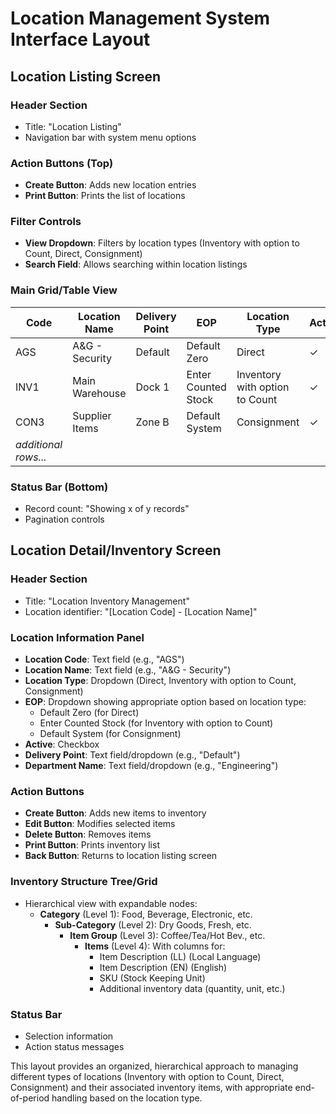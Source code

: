 # Location Management System Interface Layout

## Location Listing Screen

### Header Section
- Title: "Location Listing"
- Navigation bar with system menu options

### Action Buttons (Top)
- **Create Button**: Adds new location entries
- **Print Button**: Prints the list of locations

### Filter Controls
- **View Dropdown**: Filters by location types (Inventory with option to Count, Direct, Consignment)
- **Search Field**: Allows searching within location listings

### Main Grid/Table View
| Code | Location Name | Delivery Point | EOP | Location Type | Active |
|------|--------------|----------------|-----|--------------|--------|
| AGS  | A&G - Security | Default | Default Zero | Direct | ✓ |
| INV1 | Main Warehouse | Dock 1 | Enter Counted Stock | Inventory with option to Count | ✓ |
| CON3 | Supplier Items | Zone B | Default System | Consignment | ✓ |
| *additional rows...* |

### Status Bar (Bottom)
- Record count: "Showing x of y records"
- Pagination controls

## Location Detail/Inventory Screen

### Header Section
- Title: "Location Inventory Management"
- Location identifier: "[Location Code] - [Location Name]"

### Location Information Panel
- **Location Code**: Text field (e.g., "AGS")
- **Location Name**: Text field (e.g., "A&G - Security")
- **Location Type**: Dropdown (Direct, Inventory with option to Count, Consignment)
- **EOP**: Dropdown showing appropriate option based on location type:
  - Default Zero (for Direct)
  - Enter Counted Stock (for Inventory with option to Count)
  - Default System (for Consignment)
- **Active**: Checkbox
- **Delivery Point**: Text field/dropdown (e.g., "Default")
- **Department Name**: Text field/dropdown (e.g., "Engineering")

### Action Buttons
- **Create Button**: Adds new items to inventory
- **Edit Button**: Modifies selected items
- **Delete Button**: Removes items
- **Print Button**: Prints inventory list
- **Back Button**: Returns to location listing screen

### Inventory Structure Tree/Grid
- Hierarchical view with expandable nodes:
  - **Category** (Level 1): Food, Beverage, Electronic, etc.
    - **Sub-Category** (Level 2): Dry Goods, Fresh, etc.
      - **Item Group** (Level 3): Coffee/Tea/Hot Bev., etc.
        - **Items** (Level 4): With columns for:
          - Item Description (LL) (Local Language)
          - Item Description (EN) (English)
          - SKU (Stock Keeping Unit)
          - Additional inventory data (quantity, unit, etc.)

### Status Bar
- Selection information
- Action status messages

This layout provides an organized, hierarchical approach to managing different types of locations (Inventory with option to Count, Direct, Consignment) and their associated inventory items, with appropriate end-of-period handling based on the location type.
